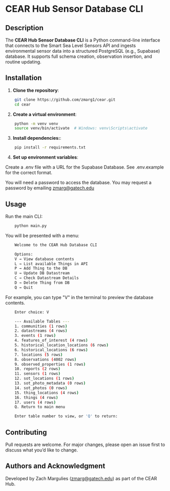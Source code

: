 # CEAR Hub Sensor Database CLI

## Description 

The **CEAR Hub Sensor Database CLI** is a Python command-line interface that connects to the Smart Sea Level Sensors API and ingests environmental sensor data into a structured PostgreSQL (e.g., Supabase) database. It supports full schema creation, observation insertion, and routine updating.

## Installation 

1. **Clone the repository**:

```bash
    git clone https://github.com/zmarg1/cear.git
    cd cear
```

2. **Create a virtual environment**:

```bash
    python -m venv venv
    source venv/bin/activate  # Windows: venv\Scripts\activate
```

3. **Install dependencies:**:

```bash
    pip install -r requirements.txt
```

4. **Set up environment variables**:

Create a .env file with a URL for the Supabase Database. See .env.example for the correct format.

You will need a password to access the database. You may request a password by emailing zmarg@gatech.edu


## Usage

Run the main CLI:

```bash
    python main.py
```

You will be presented with a menu:

```bash
    Welcome to the CEAR Hub Database CLI

    Options:
    V → View database contents
    L → List available Things in API
    P → Add Thing to the DB
    U → Update DB Datastream
    C → Check Datastream Details
    D → Delete Thing from DB
    Q → Quit
```

For example, you can type "V" in the terminal to preview the database contents. 

```bash
    Enter choice: V

    --- Available Tables ---
    1. communities (1 rows)
    2. datastreams (4 rows)
    3. events (1 rows)
    4. features_of_interest (4 rows)
    5. historical_location_locations (6 rows)
    6. historical_locations (6 rows)
    7. locations (5 rows)
    8. observations (4002 rows)
    9. observed_properties (1 rows)
    10. reports (2 rows)
    11. sensors (1 rows)
    12. sot_locations (1 rows)
    13. sot_photo_metadata (0 rows)
    14. sot_photos (0 rows)
    15. thing_locations (4 rows)
    16. things (4 rows)
    17. users (4 rows)
    Q. Return to main menu

    Enter table number to view, or 'Q' to return:
```

## Contributing 

Pull requests are welcome. For major changes, please open an issue first to discuss what you’d like to change.

## Authors and Acknowledgment

Developed by Zach Margulies (zmarg@gatech.edu) as part of the CEAR Hub.
